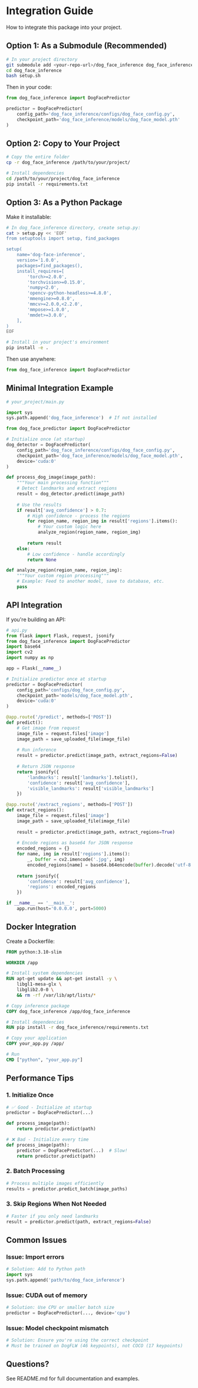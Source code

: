 # Integration Guide

How to integrate this package into your project.

## Option 1: As a Submodule (Recommended)

```bash
# In your project directory
git submodule add <your-repo-url>/dog_face_inference dog_face_inference
cd dog_face_inference
bash setup.sh
```

Then in your code:
```python
from dog_face_inference import DogFacePredictor

predictor = DogFacePredictor(
    config_path='dog_face_inference/configs/dog_face_config.py',
    checkpoint_path='dog_face_inference/models/dog_face_model.pth'
)
```

## Option 2: Copy to Your Project

```bash
# Copy the entire folder
cp -r dog_face_inference /path/to/your/project/

# Install dependencies
cd /path/to/your/project/dog_face_inference
pip install -r requirements.txt
```

## Option 3: As a Python Package

Make it installable:

```bash
# In dog_face_inference directory, create setup.py:
cat > setup.py << 'EOF'
from setuptools import setup, find_packages

setup(
    name='dog-face-inference',
    version='1.0.0',
    packages=find_packages(),
    install_requires=[
        'torch>=2.0.0',
        'torchvision>=0.15.0',
        'numpy<2.0',
        'opencv-python-headless>=4.8.0',
        'mmengine>=0.8.0',
        'mmcv>=2.0.0,<2.2.0',
        'mmpose>=1.0.0',
        'mmdet>=3.0.0',
    ],
)
EOF

# Install in your project's environment
pip install -e .
```

Then use anywhere:
```python
from dog_face_inference import DogFacePredictor
```

## Minimal Integration Example

```python
# your_project/main.py

import sys
sys.path.append('dog_face_inference')  # If not installed

from dog_face_predictor import DogFacePredictor

# Initialize once (at startup)
dog_detector = DogFacePredictor(
    config_path='dog_face_inference/configs/dog_face_config.py',
    checkpoint_path='dog_face_inference/models/dog_face_model.pth',
    device='cuda:0'
)

def process_dog_image(image_path):
    """Your main processing function"""
    # Detect landmarks and extract regions
    result = dog_detector.predict(image_path)
    
    # Use the results
    if result['avg_confidence'] > 0.7:
        # High confidence - process the regions
        for region_name, region_img in result['regions'].items():
            # Your custom logic here
            analyze_region(region_name, region_img)
        
        return result
    else:
        # Low confidence - handle accordingly
        return None

def analyze_region(region_name, region_img):
    """Your custom region processing"""
    # Example: Feed to another model, save to database, etc.
    pass
```

## API Integration

If you're building an API:

```python
# api.py
from flask import Flask, request, jsonify
from dog_face_inference import DogFacePredictor
import base64
import cv2
import numpy as np

app = Flask(__name__)

# Initialize predictor once at startup
predictor = DogFacePredictor(
    config_path='configs/dog_face_config.py',
    checkpoint_path='models/dog_face_model.pth',
    device='cuda:0'
)

@app.route('/predict', methods=['POST'])
def predict():
    # Get image from request
    image_file = request.files['image']
    image_path = save_uploaded_file(image_file)
    
    # Run inference
    result = predictor.predict(image_path, extract_regions=False)
    
    # Return JSON response
    return jsonify({
        'landmarks': result['landmarks'].tolist(),
        'confidence': result['avg_confidence'],
        'visible_landmarks': result['visible_landmarks']
    })

@app.route('/extract_regions', methods=['POST'])
def extract_regions():
    image_file = request.files['image']
    image_path = save_uploaded_file(image_file)
    
    result = predictor.predict(image_path, extract_regions=True)
    
    # Encode regions as base64 for JSON response
    encoded_regions = {}
    for name, img in result['regions'].items():
        _, buffer = cv2.imencode('.jpg', img)
        encoded_regions[name] = base64.b64encode(buffer).decode('utf-8')
    
    return jsonify({
        'confidence': result['avg_confidence'],
        'regions': encoded_regions
    })

if __name__ == '__main__':
    app.run(host='0.0.0.0', port=5000)
```

## Docker Integration

Create a Dockerfile:

```dockerfile
FROM python:3.10-slim

WORKDIR /app

# Install system dependencies
RUN apt-get update && apt-get install -y \
    libgl1-mesa-glx \
    libglib2.0-0 \
    && rm -rf /var/lib/apt/lists/*

# Copy inference package
COPY dog_face_inference /app/dog_face_inference

# Install dependencies
RUN pip install -r dog_face_inference/requirements.txt

# Copy your application
COPY your_app.py /app/

# Run
CMD ["python", "your_app.py"]
```

## Performance Tips

### 1. Initialize Once
```python
# ✅ Good - Initialize at startup
predictor = DogFacePredictor(...)

def process_image(path):
    return predictor.predict(path)
```

```python
# ❌ Bad - Initialize every time
def process_image(path):
    predictor = DogFacePredictor(...)  # Slow!
    return predictor.predict(path)
```

### 2. Batch Processing
```python
# Process multiple images efficiently
results = predictor.predict_batch(image_paths)
```

### 3. Skip Regions When Not Needed
```python
# Faster if you only need landmarks
result = predictor.predict(path, extract_regions=False)
```

## Common Issues

### Issue: Import errors
```python
# Solution: Add to Python path
import sys
sys.path.append('path/to/dog_face_inference')
```

### Issue: CUDA out of memory
```python
# Solution: Use CPU or smaller batch size
predictor = DogFacePredictor(..., device='cpu')
```

### Issue: Model checkpoint mismatch
```bash
# Solution: Ensure you're using the correct checkpoint
# Must be trained on DogFLW (46 keypoints), not COCO (17 keypoints)
```

## Questions?

See README.md for full documentation and examples.
